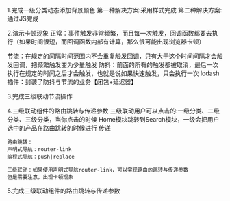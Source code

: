 1.完成一级分类动态添加背景颜色
第一种解决方案:采用样式完成
第二种解决方案:通过JS完成

2.演示卡顿现象
正常：事件触发非常频繁，而且每一次触发，回调函数都要去执行（如果时间很短，而回调函数内部有计算，那么很可能出现浏览器卡顿）

节流：在规定的间隔时间范围内不会重复触发回调，只有大于这个时间间隔才会触发回调，把频繁触发变为少量触发
防抖：前面的所有的触发都被取消，最后一次执行在规定的时间之后才会触发，也就是说如果快速触发，只会执行一次
	lodash插件：封装了防抖与节流的业务【闭包+延迟器】
	
3.完成三级联动节流操作

4.三级联动组件的路由跳转与传递参数
	三级联动用户可以点击的:一级分类、二级分类、三级分类，当你点击的时候
	Home模块跳转到Search模块，一级会把用户选中的产品在路由跳转的时候进行
	传递
	
	路由跳转：
	声明式导航：router-link
	编程式导航：push|replace
	
	三级联动：如果使用声明式导航router-link，可以实现路由的跳转与传递参数
	但是需要注意，出现卡顿现象
5.完成三级联动组件的路由跳转与传递参数